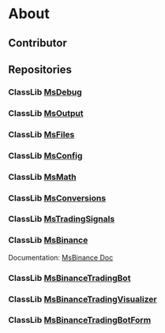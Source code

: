 # About

## Contributor

## Repositories

### ClassLib [MsDebug](https://github.com/MsEngineeringDotnet/MsDebug)

### ClassLib [MsOutput](https://github.com/MsEngineeringDotnet/MsOutput)

### ClassLib [MsFiles](https://github.com/MsEngineeringDotnet/MsFiles)

### ClassLib [MsConfig](https://github.com/MsEngineeringDotnet/MsConfiguration)

### ClassLib [MsMath](https://github.com/MsEngineeringDotnet/MsMath)

### ClassLib [MsConversions](https://github.com/MsEngineeringDotnet/MsConversions)

### ClassLib [MsTradingSignals](https://github.com/MsEngineeringDotnet/MsTradingSignals)

### ClassLib [MsBinance](https://github.com/MsEngineeringDotnet/MsBinance) 
Documentation: [MsBinance Doc](https://msengineeringdotnet.github.io/MsBinanceDocumentation/index.html) 

### ClassLib [MsBinanceTradingBot](https://github.com/MsEngineeringDotnet/MsBinanceTradingBot)

### ClassLib [MsBinanceTradingVisualizer](https://github.com/MsEngineeringDotnet/MsBinanceTradingVisualizer)

### ClassLib [MsBinanceTradingBotForm](https://github.com/MsEngineeringDotnet/MsBinanceTradingBotForm)
